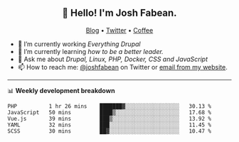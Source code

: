 <h2 align="center">👋 Hello! I'm Josh Fabean.</h2>
<p align="center">
  <a href="https://joshfabean.com">Blog</a> •
  <a href="https://twitter.com/fabean">Twitter</a> •
  <a href="https://www.buymeacoffee.com/LSxne6Yr4">Coffee</a>
</p>

- 🔭 I’m currently working *Everything Drupal*
- 🌱 I’m currently learning *how to be a better leader.*
- 💬 Ask me about *Drupal, Linux, PHP, Docker, CSS and JavaScript*
- 📫 How to reach me: [@joshfabean](https://twitter.com/joshfabean) on Twitter or [email from my website](https://joshfabean.com).

-------

📊 **Weekly development breakdown**
<!--START_SECTION:waka-->
```text
PHP          1 hr 26 mins    ███████▓░░░░░░░░░░░░░░░░░   30.13 % 
JavaScript   50 mins         ████▒░░░░░░░░░░░░░░░░░░░░   17.68 % 
Vue.js       39 mins         ███▒░░░░░░░░░░░░░░░░░░░░░   13.92 % 
YAML         32 mins         ███░░░░░░░░░░░░░░░░░░░░░░   11.45 % 
SCSS         30 mins         ██▓░░░░░░░░░░░░░░░░░░░░░░   10.47 % 
```
<!--END_SECTION:waka-->

<!--
**fabean/fabean** is a ✨ _special_ ✨ repository because its `README.md` (this file) appears on your GitHub profile.

Here are some ideas to get you started:

- 🔭 I’m currently working on ...
- 🌱 I’m currently learning ...
- 👯 I’m looking to collaborate on ...
- 🤔 I’m looking for help with ...
- 💬 Ask me about ...
- 📫 How to reach me: ...
- 😄 Pronouns: ...
- ⚡ Fun fact: ...
-->
